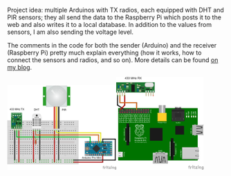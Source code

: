 Project idea: multiple Arduinos with TX radios, each equipped with DHT and PIR sensors; they all send the data to the Raspberry Pi which posts it to the web and also writes it to a local database. In addition to the values from sensors, I am also sending the voltage level.

The comments in the code for both the sender (Arduino) and the receiver (Raspberry Pi) pretty much explain everything (how it works, how to connect the sensors and radios, and so on). More details can be found [on my blog](http://ivyco.blogspot.com/2014/09/arduino-sensors-to-raspberry-pi-using.html).

<img src="Ard_DHT_PIR_433-radio_bb.png" width="50%" height="auto"/><img src="RPi_433-radio_bb.png" width="40%" height="auto"/>